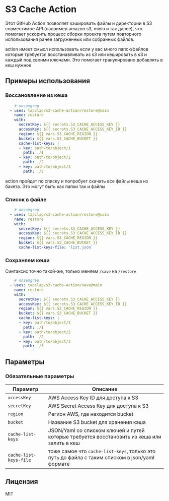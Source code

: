 # S3 Cache Action

Этот GitHub Action позволяет кэшировать файлы и директории в S3 совместимое API (например amazon s3, minio и так далее), что помогает ускорить процесс сборки проекта путем повторного использования ранее загруженных или собранных файлов.

action имеет смысл использовать если у вас  много папок/файлов которые требуется восстанавливать из s3 или кешировать в s3 и каждый под своими ключами. Это помогает гранулировано добавлять в кеш нужное


## Примеры использования

### Воссановление из кеша
```yaml
    # nosemgrep
  - uses: tapclap/s3-cache-action/restore@main
    name: restore
    with:
      secretKey: ${{ secrets.S3_CACHE_ACCESS_KEY }}
      accessKey: ${{ secrets.S3_CACHE_ACCESS_KEY_ID }}
      region: ${{ vars.S3_CACHE_REGION }}
      bucket: ${{ vars.S3_CACHE_BUCKET }}
      cache-list-keys: |
      - key: path/to/object/1
        path: ./1
      - key: path/to/object/2
        path: ./2
      - key: path/to/object/3
        path: ./3

```
action пройдет по списку и попробует скачать все файлы кеша из бакета. Это могут быть как папки так и файлы

### Список в файле
```yaml
    # nosemgrep
  - uses: tapclap/s3-cache-action/restore@main
    name: restore
    with:
      secretKey: ${{ secrets.S3_CACHE_ACCESS_KEY }}
      accessKey: ${{ secrets.S3_CACHE_ACCESS_KEY_ID }}
      region: ${{ vars.S3_CACHE_REGION }}
      bucket: ${{ vars.S3_CACHE_BUCKET }}
      cache-list-keys-file: 'list.json`
```

### Сохраняем кеши
Синтаксис точно такой-же, только меняем `/save` на `/restore`
```yaml
    # nosemgrep
  - uses: tapclap/s3-cache-action/save@main
    name: restore
    with:
      secretKey: ${{ secrets.S3_CACHE_ACCESS_KEY }}
      accessKey: ${{ secrets.S3_CACHE_ACCESS_KEY_ID }}
      region: ${{ vars.S3_CACHE_REGION }}
      bucket: ${{ vars.S3_CACHE_BUCKET }}
      cache-list-keys: |
      - key: path/to/object/1
        path: ./1
      - key: path/to/object/2
        path: ./2
      - key: path/to/object/3
        path: ./3
```

## Параметры

### Обязательные параметры

| Параметр | Описание |
|----------|----------|
| `accessKey` | AWS Access Key ID для доступа к S3 |
| `secretKey` | AWS Secret Access Key для доступа к S3 |
| `region` | Регион AWS, где находится bucket |
| `bucket` | Название S3 bucket для хранения кэша |
| `cache-list-keys` | JSON/Yaml со списком ключей и путей которые требуется восстановить из кеша или залить в кеш |
| `cache-list-keys-file` | тоже самое что  `cache-list-keys`, только это путь до файла с таким списком в json/yaml формате |


## Лицензия

MIT